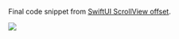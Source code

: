 Final code snippet from [SwiftUI ScrollView offset][fs].

![][gif]

[fs]: https://fivestars.blog/swiftui/scrollview-offset.html

[gif]: rainbow.gif
